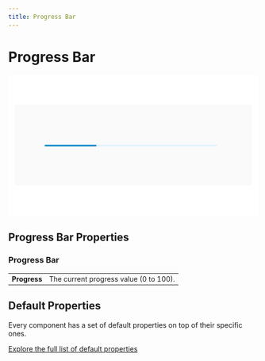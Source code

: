 ```yaml
---
title: Progress Bar
---
```


# Progress Bar

![](/assets/progress-bar.png)

## Progress Bar Properties

### Progress Bar

|              |                                        |
|--------------|----------------------------------------|
| **Progress** | The current progress value (0 to 100). |

## Default Properties

Every component has a set of default properties on top of their specific ones.

[Explore the full list of default properties](/components)